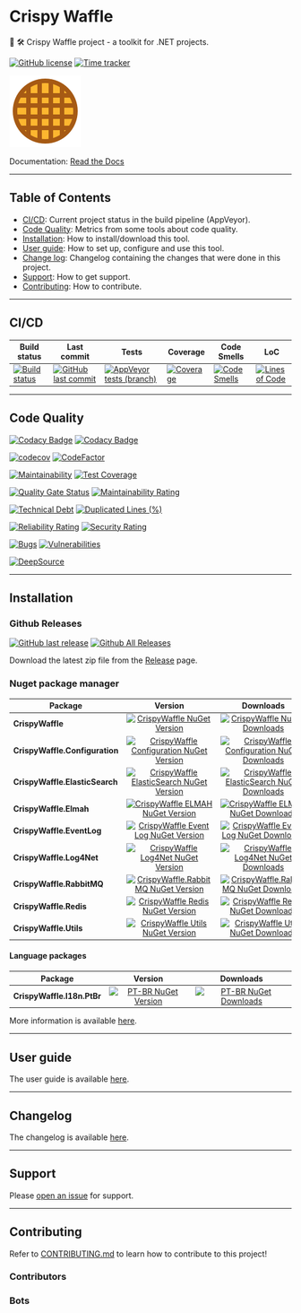 # Crispy Waffle

🧰 🛠️ Crispy Waffle project - a toolkit for .NET projects.

[![GitHub license](https://img.shields.io/github/license/guibranco/CrispyWaffle)](https://github.com/guibranco/CrispyWaffle)
[![Time tracker](https://wakatime.com/badge/github/guibranco/CrispyWaffle.svg)](https://wakatime.com/badge/github/guibranco/CrispyWaffle)

![Crispy Waffle logo](https://raw.githubusercontent.com/guibranco/CrispyWaffle/main/logo.png)

Documentation: [Read the Docs](https://guibranco.github.io/CrispyWaffle/)

---

## Table of Contents

- [CI/CD](#cicd): Current project status in the build pipeline (AppVeyor).
- [Code Quality](#code-quality): Metrics from some tools about code quality.
- [Installation](#installation): How to install/download this tool.
- [User guide](#user-guide): How to set up, configure and use this tool.
- [Change log](#changelog): Changelog containing the changes that were done in this project.
- [Support](#support): How to get support.
- [Contributing](#contributing): How to contribute.

---

## CI/CD

| Build status                                                                                                                                                             | Last commit                                                                                                                               | Tests                                                                                                                                                                                     | Coverage                                                                                                                                                                  | Code Smells                                                                                                                                                                     | LoC                                                                                                                                                                         |
| ------------------------------------------------------------------------------------------------------------------------------------------------------------------------ | ----------------------------------------------------------------------------------------------------------------------------------------- | ----------------------------------------------------------------------------------------------------------------------------------------------------------------------------------------- | ------------------------------------------------------------------------------------------------------------------------------------------------------------------------- | ------------------------------------------------------------------------------------------------------------------------------------------------------------------------------- | --------------------------------------------------------------------------------------------------------------------------------------------------------------------------- |
| [![Build status](https://ci.appveyor.com/api/projects/status/dr93gad0na076ng3/branch/main?svg=true)](https://ci.appveyor.com/project/guibranco/crispywaffle/branch/main) | [![GitHub last commit](https://img.shields.io/github/last-commit/guibranco/CrispyWaffle/main)](https://github.com/guibranco/CrispyWaffle) | [![AppVeyor tests (branch)](https://img.shields.io/appveyor/tests/guibranco/crispywaffle/main?compact_message)](https://ci.appveyor.com/project/guibranco/crispywaffle/branch/main/tests) | [![Coverage](https://sonarcloud.io/api/project_badges/measure?project=guibranco_CrispyWaffle&metric=coverage)](https://sonarcloud.io/dashboard?id=guibranco_CrispyWaffle) | [![Code Smells](https://sonarcloud.io/api/project_badges/measure?project=guibranco_CrispyWaffle&metric=code_smells)](https://sonarcloud.io/dashboard?id=guibranco_CrispyWaffle) | [![Lines of Code](https://sonarcloud.io/api/project_badges/measure?project=guibranco_CrispyWaffle&metric=ncloc)](https://sonarcloud.io/dashboard?id=guibranco_CrispyWaffle) |

---

## Code Quality

[![Codacy Badge](https://app.codacy.com/project/badge/Grade/cdac433295dc4d39b4a5377d147f50fc)](https://www.codacy.com/gh/guibranco/CrispyWaffle/dashboard?utm_source=github.com&utm_medium=referral&utm_content=guibranco/CrispyWaffle&utm_campaign=Badge_Grade)
[![Codacy Badge](https://app.codacy.com/project/badge/Coverage/cdac433295dc4d39b4a5377d147f50fc)](https://www.codacy.com/gh/guibranco/CrispyWaffle/dashboard?utm_source=github.com&utm_medium=referral&utm_content=guibranco/CrispyWaffle&utm_campaign=Badge_Coverage)

[![codecov](https://codecov.io/gh/guibranco/CrispyWaffle/branch/main/graph/badge.svg)](https://codecov.io/gh/guibranco/CrispyWaffle)
[![CodeFactor](https://www.codefactor.io/repository/github/guibranco/CrispyWaffle/badge)](https://www.codefactor.io/repository/github/guibranco/CrispyWaffle)

[![Maintainability](https://api.codeclimate.com/v1/badges/fdaf045297f48946696a/maintainability)](https://codeclimate.com/github/guibranco/CrispyWaffle/maintainability)
[![Test Coverage](https://api.codeclimate.com/v1/badges/fdaf045297f48946696a/test_coverage)](https://codeclimate.com/github/guibranco/CrispyWaffle/test_coverage)

[![Quality Gate Status](https://sonarcloud.io/api/project_badges/measure?project=guibranco_CrispyWaffle&metric=alert_status)](https://sonarcloud.io/dashboard?id=guibranco_CrispyWaffle)
[![Maintainability Rating](https://sonarcloud.io/api/project_badges/measure?project=guibranco_CrispyWaffle&metric=sqale_rating)](https://sonarcloud.io/dashboard?id=guibranco_CrispyWaffle)

[![Technical Debt](https://sonarcloud.io/api/project_badges/measure?project=guibranco_CrispyWaffle&metric=sqale_index)](https://sonarcloud.io/dashboard?id=guibranco_CrispyWaffle)
[![Duplicated Lines (%)](https://sonarcloud.io/api/project_badges/measure?project=guibranco_CrispyWaffle&metric=duplicated_lines_density)](https://sonarcloud.io/dashboard?id=guibranco_CrispyWaffle)

[![Reliability Rating](https://sonarcloud.io/api/project_badges/measure?project=guibranco_CrispyWaffle&metric=reliability_rating)](https://sonarcloud.io/dashboard?id=guibranco_CrispyWaffle)
[![Security Rating](https://sonarcloud.io/api/project_badges/measure?project=guibranco_CrispyWaffle&metric=security_rating)](https://sonarcloud.io/dashboard?id=guibranco_CrispyWaffle)

[![Bugs](https://sonarcloud.io/api/project_badges/measure?project=guibranco_CrispyWaffle&metric=bugs)](https://sonarcloud.io/dashboard?id=guibranco_CrispyWaffle)
[![Vulnerabilities](https://sonarcloud.io/api/project_badges/measure?project=guibranco_CrispyWaffle&metric=vulnerabilities)](https://sonarcloud.io/dashboard?id=guibranco_CrispyWaffle)

[![DeepSource](https://app.deepsource.com/gh/guibranco/CrispyWaffle.svg/?label=active+issues&show_trend=true&token=r3XGa8MQHGZERdIhKB5EZXfL)](https://app.deepsource.com/gh/guibranco/CrispyWaffle/?ref=repository-badge)

---

## Installation

### Github Releases

[![GitHub last release](https://img.shields.io/github/release-date/guibranco/CrispyWaffle.svg?style=flat)](https://github.com/guibranco/CrispyWaffle) [![Github All Releases](https://img.shields.io/github/downloads/guibranco/CrispyWaffle/total.svg?style=flat)](https://github.com/guibranco/CrispyWaffle)

Download the latest zip file from the [Release](https://github.com/GuiBranco/CrispyWaffle/releases) page.

### Nuget package manager

| Package                        |                                                                                       Version                                                                                        |                                                                                       Downloads                                                                                        |
| ------------------------------ | :----------------------------------------------------------------------------------------------------------------------------------------------------------------------------------: | :------------------------------------------------------------------------------------------------------------------------------------------------------------------------------------: |
| **CrispyWaffle**               |                      [![CrispyWaffle NuGet Version](https://img.shields.io/nuget/v/CrispyWaffle.svg?style=flat)](https://www.nuget.org/packages/CrispyWaffle/)                       |                      [![CrispyWaffle NuGet Downloads](https://img.shields.io/nuget/dt/CrispyWaffle.svg?style=flat)](https://www.nuget.org/packages/CrispyWaffle/)                      |
| **CrispyWaffle.Configuration** | [![CrispyWaffle Configuration NuGet Version](https://img.shields.io/nuget/v/CrispyWaffle.Configuration.svg?style=flat)](https://www.nuget.org/packages/CrispyWaffle.Configuration/)  | [![CrispyWaffle Configuration NuGet Downloads](https://img.shields.io/nuget/dt/CrispyWaffle.Configuration.svg?style=flat)](https://www.nuget.org/packages/CrispyWaffle.Configuration/) |
| **CrispyWaffle.ElasticSearch** | [![CrispyWaffle ElasticSearch NuGet Version](https://img.shields.io/nuget/v/CrispyWaffle.ElasticSearch.svg?style=flat)](https://www.nuget.org/packages/CrispyWaffle.ElasticSearch/)  | [![CrispyWaffle ElasticSearch NuGet Downloads](https://img.shields.io/nuget/dt/CrispyWaffle.ElasticSearch.svg?style=flat)](https://www.nuget.org/packages/CrispyWaffle.ElasticSearch/) |
| **CrispyWaffle.Elmah**         |             [![CrispyWaffle ELMAH NuGet Version](https://img.shields.io/nuget/v/CrispyWaffle.Elmah.svg?style=flat)](https://www.nuget.org/packages/CrispyWaffle.Elmah/)              |             [![CrispyWaffle ELMAH NuGet Downloads](https://img.shields.io/nuget/dt/CrispyWaffle.Elmah.svg?style=flat)](https://www.nuget.org/packages/CrispyWaffle.Elmah/)             |
| **CrispyWaffle.EventLog**         |             [![CrispyWaffle Event Log NuGet Version](https://img.shields.io/nuget/v/CrispyWaffle.EventLog.svg?style=flat)](https://www.nuget.org/packages/CrispyWaffle.EventLog/) |             [![CrispyWaffle Event Log NuGet Downloads](https://img.shields.io/nuget/dt/CrispyWaffle.EventLog.svg?style=flat)](https://www.nuget.org/packages/CrispyWaffle.EventLog/)             |
| **CrispyWaffle.Log4Net**       |          [![CrispyWaffle Log4Net NuGet Version](https://img.shields.io/nuget/v/CrispyWaffle.Log4Net.svg?style=flat)](https://www.nuget.org/packages/CrispyWaffle.Log4Net/)           |          [![CrispyWaffle Log4Net NuGet Downloads](https://img.shields.io/nuget/dt/CrispyWaffle.Log4Net.svg?style=flat)](https://www.nuget.org/packages/CrispyWaffle.Log4Net/)          |
| **CrispyWaffle.RabbitMQ**      |        [![CrispyWaffle.RabbitMQ NuGet Version](https://img.shields.io/nuget/v/CrispyWaffle.RabbitMQ.svg?style=flat)](https://www.nuget.org/packages/CrispyWaffle.RabbitMQ/)          |        [![CrispyWaffle.RabbitMQ NuGet Downloads](https://img.shields.io/nuget/dt/CrispyWaffle.RabbitMQ.svg?style=flat)](https://www.nuget.org/packages/CrispyWaffle.RabbitMQ/)         |
| **CrispyWaffle.Redis**         |             [![CrispyWaffle Redis NuGet Version](https://img.shields.io/nuget/v/CrispyWaffle.Redis.svg?style=flat)](https://www.nuget.org/packages/CrispyWaffle.Redis/)              |             [![CrispyWaffle Redis NuGet Downloads](https://img.shields.io/nuget/dt/CrispyWaffle.Redis.svg?style=flat)](https://www.nuget.org/packages/CrispyWaffle.Redis/)             |
| **CrispyWaffle.Utils**         |             [![CrispyWaffle Utils NuGet Version](https://img.shields.io/nuget/v/CrispyWaffle.Utils.svg?style=flat)](https://www.nuget.org/packages/CrispyWaffle.Utils/)              |             [![CrispyWaffle Utils NuGet Downloads](https://img.shields.io/nuget/dt/CrispyWaffle.Utils.svg?style=flat)](https://www.nuget.org/packages/CrispyWaffle.Utils/)             |

#### Language packages

| Package   |                                                                        Version                                                                         |                                                                         Downloads                                                                         |
| --------- | :----------------------------------------------------------------------------------------------------------------------------------------------------: | :-------------------------------------------------------------------------------------------------------------------------------------------------------: |
| **CrispyWaffle.I18n.PtBr** | [![PT-BR NuGet Version](https://img.shields.io/nuget/v/CrispyWaffle.I18n.PtBr.svg?style=flat)](https://www.nuget.org/packages/CrispyWaffle.I18n.PtBr/) | [![PT-BR NuGet Downloads](https://img.shields.io/nuget/dt/CrispyWaffle.I18n.PtBr.svg?style=flat)](https://www.nuget.org/packages/CrispyWaffle.I18n.PtBr/) |

More information is available [here](https://guibranco.github.io/CrispyWaffle/installation/).

---

## User guide

The user guide is available [here](https://guibranco.github.io/CrispyWaffle/user-guide/basic-usage/).

---

## Changelog

The changelog is available [here](https://guibranco.github.io/CrispyWaffle/changelog/).

---

## Support

Please [open an issue](https://github.com/guibranco/crispywaffle/issues/new) for support.

---

## Contributing

Refer to [CONTRIBUTING.md](CONTRIBUTING.md) to learn how to contribute to this project!

### Contributors

<!-- readme: collaborators,contributors,snyk-bot/-,guistracini-outsurance-ie/-,codefactor-io/- -start -->
<!-- readme: collaborators,contributors,snyk-bot/-,guistracini-outsurance-ie/-,codefactor-io/- -end -->

### Bots

<!-- readme: snyk-bot,codefactor-io,bots -start -->
<!-- readme: snyk-bot,codefactor-io,bots -end -->
